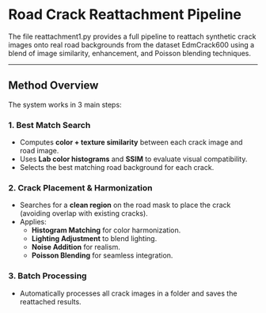 # Road Crack Reattachment Pipeline

The file reattachment1.py provides a full pipeline to reattach synthetic crack images onto real road backgrounds from the dataset EdmCrack600 using a blend of image similarity, enhancement, and Poisson blending techniques. 

---

##  Method Overview

The system works in 3 main steps:

### 1. **Best Match Search**
- Computes **color + texture similarity** between each crack image and road image.
- Uses **Lab color histograms** and **SSIM** to evaluate visual compatibility.
- Selects the best matching road background for each crack.

### 2. **Crack Placement & Harmonization**
- Searches for a **clean region** on the road mask to place the crack (avoiding overlap with existing cracks).
- Applies:
  - **Histogram Matching** for color harmonization.
  - **Lighting Adjustment** to blend lighting.
  - **Noise Addition** for realism.
  - **Poisson Blending** for seamless integration.

### 3. **Batch Processing**
- Automatically processes all crack images in a folder and saves the reattached results.
